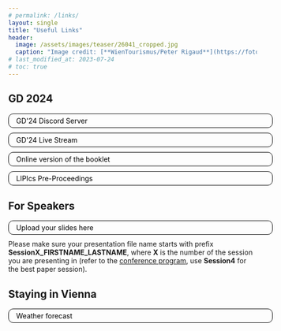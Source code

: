 ```yaml
---
# permalink: /links/
layout: single
title: "Useful Links"
header:
  image: /assets/images/teaser/26041_cropped.jpg
  caption: "Image credit: [**WienTourismus/Peter Rigaud**](https://foto.wien.info/Bild/Alle/44985)"
# last_modified_at: 2023-07-24
# toc: true
---
```


<style type="text/css">
  .link {
      display: block;
      width: 100%;
      text-decoration: none;
      border: 1px solid black;
      border-radius: 10px;
      margin-bottom: 10px;
      color: black !important;
      padding: 5px 15px;
      cursor: pointer;
    }
    .link {
      
    }
    .link:hover {
      background-color: #dadada;
      color: black;
      text-decoration: none !important;
    }

    .link.disabled {
      pointer-events: none;
      opacity: 0.6;
    }
    
</style>

## GD 2024
<a href="https://discord.gg/zWwcMkAf" target="_blank" class="link">GD'24 Discord Server</a>
<a href="https://live.video.tuwien.ac.at/room/ba11b07/player.html" target="_blank" class="link">GD'24 Live Stream</a>
<a href="../../assets/pdfs/booklet.pdf" target="_blank" class="link">Online version of the booklet</a>
<a href="https://submission.dagstuhl.de/collections/GD-2024/preliminary-proceedings" target="_blank" class="link">LIPIcs Pre-Proceedings</a>

## For Speakers
<a href="https://owncloud.tuwien.ac.at/index.php/s/AakVK0qnLV1hPEr" target="_blank" class="link" >Upload your slides here</a>
Please make sure your presentation file name starts with prefix **SessionX_FIRSTNAME_LASTNAME**, where **X** is the number of the session you are presenting in (refer to the [conference program](/pages/program), use **Session4** for the best paper session).

## Staying in Vienna
<a href="https://weather.com/weather/today/l/243ca5c89c465ae544650e5ca367708ff3254e618d74f7e62fae8f7f3005bb93" target="_blank" class="link">Weather forecast</a>